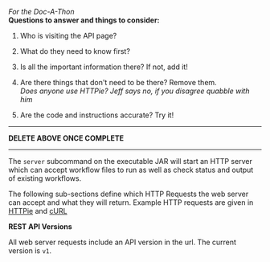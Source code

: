 _For the Doc-A-Thon_  
**Questions to answer and things to consider:**

1. Who is visiting the API page?  

2. What do they need to know first?  

3. Is all the important information there? If not, add it!  

4. Are there things that don't need to be there? Remove them.  
*Does anyone use HTTPie? Jeff says no, if you disagree quabble with him*
5. Are the code and instructions accurate? Try it!

---
 **DELETE ABOVE ONCE COMPLETE**

---


The `server` subcommand on the executable JAR will start an HTTP server which can accept workflow files to run as well as check status and output of existing workflows.

The following sub-sections define which HTTP Requests the web server can accept and what they will return. Example HTTP requests are given in [HTTPie](https://github.com/jkbrzt/httpie) and [cURL](https://curl.haxx.se/)

**REST API Versions**

All web server requests include an API version in the url. The current version is `v1`.